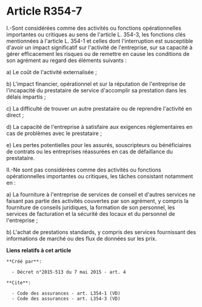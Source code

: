 # Article R354-7

I.-Sont considérées comme des activités ou fonctions opérationnelles importantes ou critiques au sens de l'article L. 354-3,
les fonctions clés mentionnées à l'article L. 354-1 et celles dont l'interruption est susceptible d'avoir un impact
significatif sur l'activité de l'entreprise, sur sa capacité à gérer efficacement les risques ou de remettre en cause les
conditions de son agrément au regard des éléments suivants : 

a) Le coût de l'activité externalisée ; 

b) L'impact financier, opérationnel et sur la réputation de l'entreprise de l'incapacité du prestataire de service
d'accomplir sa prestation dans les délais impartis ; 

c) La difficulté de trouver un autre prestataire ou de reprendre l'activité en direct ; 

d) La capacité de l'entreprise à satisfaire aux exigences réglementaires en cas de problèmes avec le prestataire ; 

e) Les pertes potentielles pour les assurés, souscripteurs ou bénéficiaires de contrats ou les entreprises réassurées en cas
de défaillance du prestataire. 

II.-Ne sont pas considérées comme des activités ou fonctions opérationnelles importantes ou critiques, les tâches consistant
notamment en : 

a) La fourniture à l'entreprise de services de conseil et d'autres services ne faisant pas partie des activités couvertes par
son agrément, y compris la fourniture de conseils juridiques, la formation de son personnel, les services de facturation et
la sécurité des locaux et du personnel de l'entreprise ; 

b) L'achat de prestations standards, y compris des services fournissant des informations de marché ou des flux de données sur
les prix.

**Liens relatifs à cet article**

	**Créé par**:

	  - Décret n°2015-513 du 7 mai 2015 - art. 4

	**Cite**:

	  - Code des assurances - art. L354-1 (VD)
	  - Code des assurances - art. L354-3 (VD)
